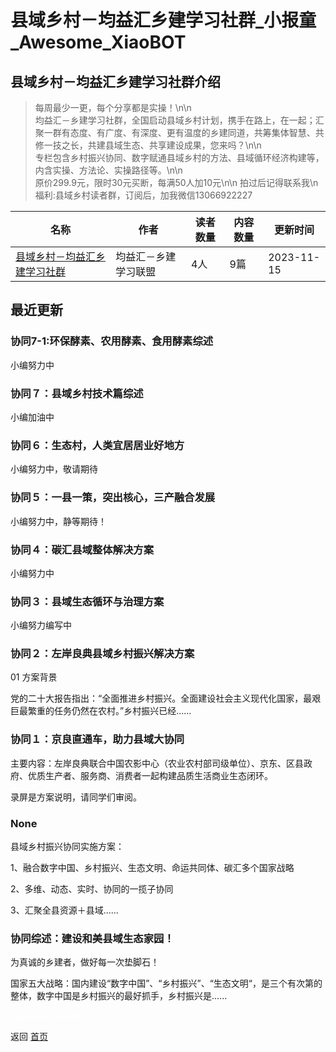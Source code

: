 # 县域乡村－均益汇乡建学习社群_小报童_Awesome_XiaoBOT

## 县域乡村－均益汇乡建学习社群介绍
> 每周最少一更，每个分享都是实操！\n\n  
均益汇－乡建学习社群，全国启动县域乡村计划，携手在路上，在一起；汇聚一群有态度、有广度、有深度、更有温度的乡建同道，共筹集体智慧、共修一技之长，共建县域生态、共享建设成果，您来吗？\n\n  
专栏包含乡村振兴协同、数字赋通县域乡村的方法、县域循环经济构建等，内含实操、方法论、实操路径等。\n\n  
原价299.9元，限时30元买断，每满50人加10元\n\n 拍过后记得联系我\n 福利:县域乡村读者群，订阅后，加我微信13066922227  
  


|名称|作者|读者数量|内容数量|更新时间|
|---|---|---|---|---|
|[县域乡村－均益汇乡建学习社群](https://xiaobot.net/p/magazine?refer=9c3f1c95-a052-465a-9902-f6d75080262a)|均益汇－乡建学习联盟|4人|9篇|2023-11-15|

## 最近更新
### 协同7-1:环保酵素、农用酵素、食用酵素综述

小编努力中

### 协同７：县域乡村技术篇综述

小编加油中

### 协同６：生态村，人类宜居居业好地方

小编努力中，敬请期待

### 协同５：一县一策，突出核心，三产融合发展

小编努力中，静等期待！

### 协同４：碳汇县域整体解决方案

小编努力中

### 协同３：县域生态循环与治理方案

小编努力编写中

### 协同２：左岸良典县域乡村振兴解决方案

01 方案背景

党的二十大报告指出：“全面推进乡村振兴。全面建设社会主义现代化国家，最艰巨最繁重的任务仍然在农村。”乡村振兴已经......

### 协同１：京良直通车，助力县域大协同

主要内容：左岸良典联合中国农影中心（农业农村部司级单位）、京东、区县政府、优质生产者、服务商、消费者一起构建品质生活商业生态闭环。

录屏是方案说明，请同学们审阅。

### None

县域乡村振兴协同实施方案：

1、融合数字中国、乡村振兴、生态文明、命运共同体、碳汇多个国家战略

2、多维、动态、实时、协同的一揽子协同

3、汇聚全县资源＋县域......

### 协同综述：建设和美县域生态家园！

为真诚的乡建者，做好每一次垫脚石！

国家五大战略：国内建设“数字中国”、“乡村振兴”、“生态文明“，是三个有次第的整体，数字中国是乡村振兴的最好抓手，乡村振兴是......


<a href="https://github.com/Reno9527/awesome-xiaobot" style="color: white; text-decoration: none;">awesome-xiaobot</a>

返回 [首页](../README.md)
